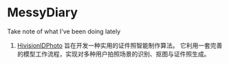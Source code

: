 # MessyDiary
Take note of what I've been doing lately


1. [HivisionIDPhoto](https://github.com/Zeyi-Lin/HivisionIDPhotos) 旨在开发一种实用的证件照智能制作算法。
  它利用一套完善的模型工作流程，实现对多种用户拍照场景的识别、抠图与证件照生成。

